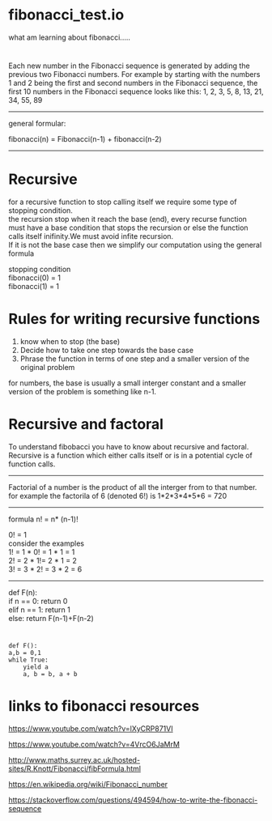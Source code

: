 # fibonacci_test.io
what am learning about fibonacci.....<br >

#
Each new number in the Fibonacci sequence is generated by adding the previous two Fibonacci numbers. For example by starting with the numbers 1 and 2 being the first and second numbers in the Fibonacci sequence, the first 10 numbers in the Fibonacci sequence looks like this:
1, 2, 3, 5, 8, 13, 21, 34, 55, 89 <br >

<hr>
general formular:<br >

fibonacci(n) = Fibonacci(n-1) + fibonacci(n-2)<br >
<hr>

# Recursive
for a recursive function to stop calling itself we require some type of stopping condition.<br >
the recursion stop when it reach the base (end), every recurse function must have a base condition that stops the recursion or else the function calls itself inifinity.We must avoid infite recursion.<br >
If it is not the base case then we simplify our computation using the general formula<br >

stopping condition<br >
fibonacci(0) = 1<br >
fibonacci(1) = 1<br >

# Rules for writing recursive functions
1. know when to stop (the base)<br >
2. Decide how to take one step towards the base case<br >
3. Phrase the function in terms of one step and a smaller version of the original problem<br >

for numbers,  the base is usually a small interger  constant and a smaller version of the problem is something like n-1.<br >

# Recursive and factoral
To understand fibobacci you have to know about recursive and factoral.<br >
Recursive is a function which either calls itself or is in  a potential cycle of function calls.
 <hr>
Factorial of a  number is the product of all the interger from  to that number.<br >
for example the factorila of 6 (denoted 6!) is 1*2*3*4*5*6 = 720<br >
<hr>
formula
n! = n* (n-1)! <br >

0! = 1<br >
consider the examples<br >
1! =  1 * 0! = 1 * 1 = 1<br >
2! = 2 * 1!= 2 * 1 = 2<br >
3! = 3 * 2! = 3 * 2 = 6<br >

<hr >
def F(n):<br >
    if n == 0: return 0<br >
    elif n == 1: return 1<br >
    else: return F(n-1)+F(n-2)<br >
 
#
    
    def F():
    a,b = 0,1
    while True:
        yield a
        a, b = b, a + b 




# links to fibonacci resources
https://www.youtube.com/watch?v=lXyCRP871VI<br >

https://www.youtube.com/watch?v=4VrcO6JaMrM<br >

http://www.maths.surrey.ac.uk/hosted-sites/R.Knott/Fibonacci/fibFormula.html<br >

https://en.wikipedia.org/wiki/Fibonacci_number<br >

https://stackoverflow.com/questions/494594/how-to-write-the-fibonacci-sequence<br >
